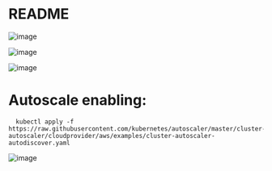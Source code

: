 # README

![image](https://user-images.githubusercontent.com/54719289/115865363-1acd9c00-a430-11eb-810a-64806d7ef8ae.png)

![image](https://user-images.githubusercontent.com/54719289/115865263-fffb2780-a42f-11eb-9204-1d4c498397b1.png)

![image](https://user-images.githubusercontent.com/54719289/115865695-97f91100-a430-11eb-9687-428711a3e44c.png)

# Autoscale enabling:

      kubectl apply -f https://raw.githubusercontent.com/kubernetes/autoscaler/master/cluster-autoscaler/cloudprovider/aws/examples/cluster-autoscaler-autodiscover.yaml

![image](https://user-images.githubusercontent.com/54719289/115867237-b8c26600-a432-11eb-818f-7ea89b74c1cb.png)
